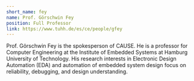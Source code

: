 ```yaml
---
short_name: fey
name: Prof. Görschwin Fey
position: Full Professor
link: https://www.tuhh.de/es/ce/people/gfey
---
```

Prof. Görschwin Fey is the spokesperson of CAUSE.
He is a professor for Computer Engineering at the Institute of Embedded Systems at Hamburg University of Technology.
His research interests in Electronic Design Automation (EDA) and automation of embedded system design focus on reliability, debugging, and design understanding.


